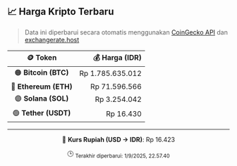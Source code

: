

<!-- HARGA_KRIPTO -->
## 📈 Harga Kripto Terbaru

> Data ini diperbarui secara otomatis menggunakan [CoinGecko API](https://www.coingecko.com/) dan [exchangerate.host](https://exchangerate.host/)

<div align="center">

| 🪙 Token | 💰 Harga (IDR) |
|:------:|---------------:|
| 🟠 **Bitcoin (BTC)**   | Rp 1.785.635.012 |
| 🔵 **Ethereum (ETH)**  | Rp 71.596.566 |
| 🟣 **Solana (SOL)**    | Rp 3.254.042 |
| 🟢 **Tether (USDT)**   | Rp 16.430 |

---

💱 **Kurs Rupiah (USD → IDR)**: Rp 16.423

🕒 <sub>Terakhir diperbarui: 1/9/2025, 22.57.40</sub>

</div>
<!-- /HARGA_KRIPTO -->